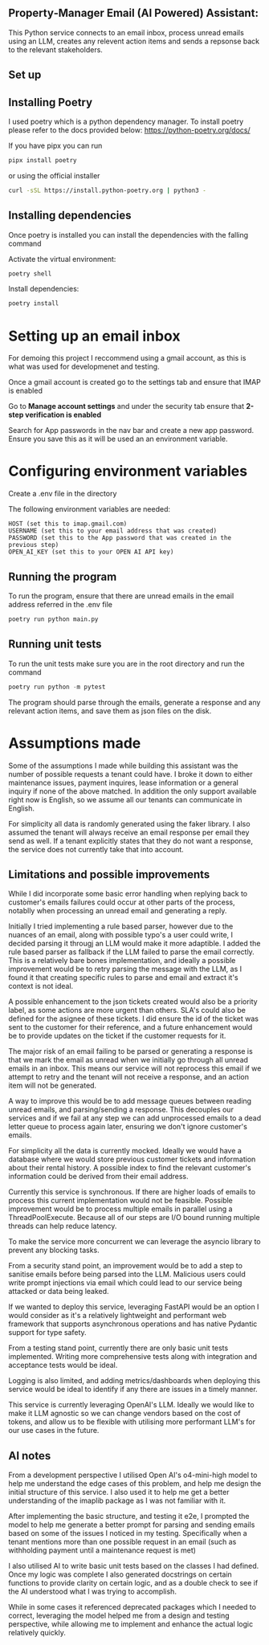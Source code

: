 ## Property‑Manager Email (AI Powered) Assistant:

This Python service connects to an email inbox, process unread emails using an LLM, creates any relevent action items and sends a repsonse back to the relevant stakeholders.

## Set up

## Installing Poetry

I used poetry which is a python dependency manager. To install poetry please refer to the docs provided below:
https://python-poetry.org/docs/

If you have pipx you can run

```bash
pipx install poetry
```

or using the official installer

```bash
curl -sSL https://install.python-poetry.org | python3 -
```

## Installing dependencies

Once poetry is installed you can install the dependencies with the falling command

Activate the virtual environment:

```python
poetry shell
```

Install dependencies:

```python
poetry install
```

# Setting up an email inbox

For demoing this project I reccommend using a gmail account, as this is what was used for developmenet and testing.

Once a gmail account is created go to the settings tab and ensure that IMAP is enabled

Go to **Manage account settings** and under the security tab ensure that **2-step verification is enabled**

Search for App passwords in the nav bar and create a new app password. Ensure you save this as it will be used an an environment variable.

# Configuring environment variables

Create a .env file in the directory

The following environment variables are needed:

```
HOST (set this to imap.gmail.com)
USERNAME (set this to your email address that was created)
PASSWORD (set this to the App password that was created in the previous step)
OPEN_AI_KEY (set this to your OPEN AI API key)
```

## Running the program

To run the program, ensure that there are unread emails in the email address referred in the .env file

```python
poetry run python main.py
```

## Running unit tests

To run the unit tests make sure you are in the root directory and run the command

```python
poetry run python -m pytest
```

The program should parse through the emails, generate a response and any relevant action items, and save them as json files on the disk.

# Assumptions made

Some of the assumptions I made while building this assistant was the number of possible requests a tenant could have. I broke it down to either maintenance issues, payment inquires, lease information or a general inquiry if none of the above matched. In addition the only support available right now is English, so we assume all our tenants can communicate in English.

For simplicity all data is randomly generated using the faker library. I also assumed the tenant will always receive an email response per email they send as well. If a tenant explicitly states that they do not want a response, the service does not currently take that into account.

## Limitations and possible improvements

While I did incorporate some basic error handling when replying back to customer's emails failures could occur at other parts of the process, notablly when processing an unread email and generating a reply.

Initially I tried implementing a rule based parser, however due to the nuances of an email, along with possible typo's a user could write, I decided parsing it througj an LLM would make it more adaptible. I added the rule based parser as fallback if the LLM failed to parse the email correctly. This is a relatively bare bones implementation, and ideally a possible improvement would be to retry parsing the message with the LLM, as I found it that creating specific rules to parse and email and extract it's context is not ideal.

A possible enhancement to the json tickets created would also be a priority label, as some actions are more urgent than others. SLA's could also be defined for the asignee of these tickets. I did ensure the id of the ticket was sent to the customer for their reference, and a future enhancement would be to provide updates on the ticket if the customer requests for it.

The major risk of an email failing to be parsed or generating a response is that we mark the email as unread when we initially go through all unread emails in an inbox. This means our service will not reprocess this email if we attempt to retry and the tenant will not receive a response, and an action item will not be generated.

A way to improve this would be to add message queues between reading unread emails, and parsing/sending a response. This decouples our services and if we fail at any step we can add unprocessed emails to a dead letter queue to process again later, ensuring we don't ignore customer's emails.

For simplicity all the data is currently mocked. Ideally we would have a database where we would store previous customer tickets and information about their rental history. A possible index to find the relevant customer's information could be derived from their email address.

Currently this service is synchronous. If there are higher loads of emails to process this current implementation would not be feasible. Possible improvement would be to process multiple emails in parallel using a ThreadPoolExecute. Because all of our steps are I/O bound running multiple threads can help reduce latency.

To make the service more concurrent we can leverage the asyncio library to prevent any blocking tasks.

From a security stand point, an improvement would be to add a step to sanitise emails before being parsed into the LLM. Malicious users could write prompt injections via email which could lead to our service being attacked or data being leaked.

If we wanted to deploy this service, leveraging FastAPI would be an option I would consider as it's a relatively lightweight and performant web framework that supports asynchronous operations and has native Pydantic support for type safety.

From a testing stand point, currently there are only basic unit tests implemented. Writing more comprehensive tests along with integration and acceptance tests would be ideal.

Logging is also limited, and adding metrics/dashboards when deploying this service would be ideal to identify if any there are issues in a timely manner.

This service is currently leveraging OpenAI's LLM. Ideally we would like to make it LLM agnostic so we can change vendors based on the cost of tokens, and allow us to be flexible with utilising more performant LLM's for our use cases in the future.

## AI notes

From a development perspective I utilised Open AI's o4-mini-high model to help me understand the edge cases of this problem, and help me design the initial structure of this service. I also used it to help me get a better understanding of the imaplib package as I was not familiar with it.

After implementing the basic structure, and testing it e2e, I prompted the model to help me generate a better prompt for parsing and sending emails based on some of the issues I noticed in my testing. Specifically when a tenant mentions more than one possible request in an email (such as withholding payment until a maintenance request is met)

I also utilised AI to write basic unit tests based on the classes I had defined. Once my logic was complete I also generated docstrings on certain functions to provide clarity on certain logic, and as a double check to see if the AI understood what I was trying to accomplish.

While in some cases it referenced deprecated packages which I needed to correct, leveraging the model helped me from a design and testing perspective, while allowing me to implement and enhance the actual logic relatively quickly.
